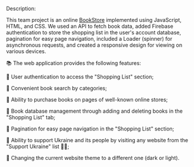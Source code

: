 Description:

This team project is an online [BookStore]() implemented using JavaScript, HTML, and CSS. We used an API to fetch book data, added Firebase authentication to store the shopping list in the user's account database, pagination for easy page navigation, included a Loader (spinner) for asynchronous requests, and created a responsive design for viewing on various devices.

📚 The web application provides the following features:

📖 User authentication to access the "Shopping List" section;

📖 Convenient book search by categories;

📖 Ability to purchase books on pages of well-known online stores;

📖 Book database management through adding and deleting books in the "Shopping List" tab;

📖 Pagination for easy page navigation in the "Shopping List" section;

📖 Ability to support Ukraine and its people by visiting any website from the "Support Ukraine" list 💙💛;

📖 Changing the current website theme to a different one (dark or light).